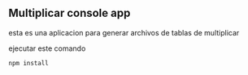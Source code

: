 ## Multiplicar console app

esta es una aplicacion para generar archivos de tablas de multiplicar

ejecutar este comando

````````````````
npm install
````````````````